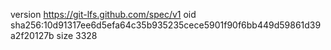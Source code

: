 version https://git-lfs.github.com/spec/v1
oid sha256:10d91317ee6d5efa64c35b935235cece5901f90f6bb449d59861d39a2f20127b
size 3328
